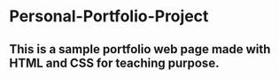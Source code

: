# Personal-Portfolio-Project

## This is a sample portfolio web page made with HTML and CSS for teaching purpose.
